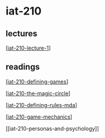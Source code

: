 # iat-210

## lectures

[[iat-210-lecture-1]]

## readings

[[iat-210-defining-games]]

[[iat-210-the-magic-circle]]

[[iat-210-defining-rules-mda]]

[[iat-210-game-mechanics]]

[[iat-210-personas-and-psychology]]

[//begin]: # "Autogenerated link references for markdown compatibility"
[iat-210-lecture-1]: iat-210-lecture-1 "iat-210-lecture-1"
[iat-210-defining-games]: iat-210-defining-games "iat-210-defining-games"
[iat-210-the-magic-circle]: iat-210-the-magic-circle "iat-210-the-magic-circle"
[iat-210-defining-rules-mda]: iat-210-defining-rules-mda "iat-210-defining-rules-mda"
[iat-210-game-mechanics]: iat-210-game-mechanics "iat-210-game-mechanics"
[//end]: # "Autogenerated link references"